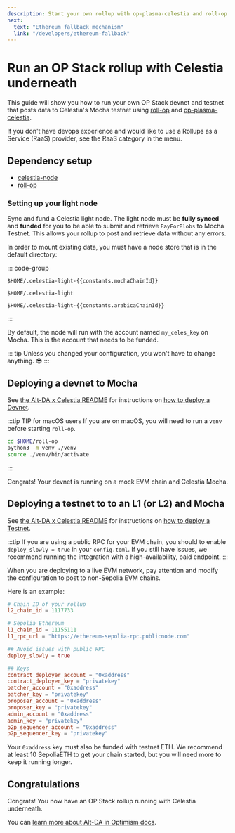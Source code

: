 ```yaml
---
description: Start your own rollup with op-plasma-celestia and roll-op.
next:
  text: "Ethereum fallback mechanism"
  link: "/developers/ethereum-fallback"
---
```


# Run an OP Stack rollup with Celestia underneath

<!-- markdownlint-disable MD033 -->
<script setup>
import constants from '/.vitepress/constants/constants.js'
</script>

This guide will show you how to run your own OP Stack devnet and testnet that posts data to Celestia's Mocha testnet using [roll-op](https://github.com/celestiaorg/roll-op) and [op-plasma-celestia](https://github.com/celestiaorg/op-plasma-celestia).

If you don't have devops experience and would like to use a Rollups as a Service (RaaS) provider, see the RaaS category in the menu.

## Dependency setup

- [celestia-node](../nodes/celestia-node.md)
- [roll-op](https://github.com/celestiaorg/roll-op?tab=readme-ov-file#prerequisites)

### Setting up your light node

Sync and fund a Celestia light node. The light node must be **fully synced** and **funded** for you to be able to submit and retrieve `PayForBlobs` to Mocha Testnet. This allows your rollup to post and retrieve data without any errors.

In order to mount existing data, you must have a node store that is in the default directory:

::: code-group

```bash-vue [Mocha]
$HOME/.celestia-light-{{constants.mochaChainId}}
```

```bash-vue [Mainnet Beta]
$HOME/.celestia-light
```

```bash-vue [Arabica]
$HOME/.celestia-light-{{constants.arabicaChainId}}
```

:::

By default, the node will run with the account named `my_celes_key` on Mocha. This is the account that needs to be funded.

::: tip
Unless you changed your configuration, you won't have to change anything. 😎
:::

## Deploying a devnet to Mocha

See [the Alt-DA x Celestia README](https://github.com/celestiaorg/op-plasma-celestia/blob/main/README.md) for instructions on [how to deploy a Devnet](https://github.com/celestiaorg/op-plasma-celestia/blob/main/README.md#devnet).

:::tip TIP for macOS users
If you are on macOS, you will need to run a `venv` before starting `roll-op`.

```sh
cd $HOME/roll-op
python3 -m venv ./venv
source ./venv/bin/activate
```

:::

Congrats! Your devnet is running on a mock EVM chain and Celestia Mocha.

## Deploying a testnet to to an L1 (or L2) and Mocha

See [the Alt-DA x Celestia README](https://github.com/celestiaorg/op-plasma-celestia/blob/main/README.md) for instructions on [how to deploy a Testnet](https://github.com/celestiaorg/op-plasma-celestia/blob/main/README.md#testnet).

:::tip
If you are using a public RPC for your EVM chain, you should to enable `deploy_slowly = true` in your `config.toml`. If you still have issues, we recommend running the
integration with a high-availability, paid endpoint.
:::

When you are deploying to a live EVM network, pay attention and modify the configuration to post to non-Sepolia EVM chains.

Here is an example:

```toml
# Chain ID of your rollup
l2_chain_id = 1117733 

# Sepolia Ethereum
l1_chain_id = 11155111
l1_rpc_url = "https://ethereum-sepolia-rpc.publicnode.com"

## Avoid issues with public RPC
deploy_slowly = true

## Keys
contract_deployer_account = "0xaddress"
contract_deployer_key = "privatekey"
batcher_account = "0xaddress"
batcher_key = "privatekey"
proposer_account = "0xaddress"
proposer_key = "privatekey"
admin_account = "0xaddress"
admin_key = "privatekey"
p2p_sequencer_account = "0xaddress"
p2p_sequencer_key = "privatekey"
```

Your `0xaddress` key must also be funded with testnet ETH. We recommend at least 10 SepoliaETH to get your chain started, but you will need more to keep it running longer.

## Congratulations

Congrats! You now have an OP Stack rollup running with Celestia underneath.

You can [learn more about Alt-DA in Optimism docs](https://docs.optimism.io/builders/chain-operators/features/alt-da-mode#setup-your-da-server).
